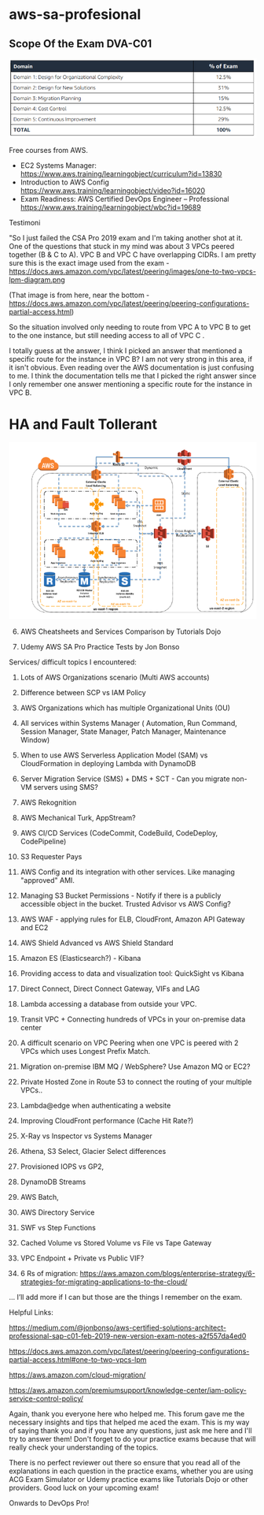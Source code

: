 # aws-sa-profesional
## Scope Of the Exam DVA-C01
![See the outline](outline.PNG)

Free courses from AWS.

* EC2 Systems Manager: https://www.aws.training/learningobject/curriculum?id=13830
* Introduction to AWS Config https://www.aws.training/learningobject/video?id=16020
* Exam Readiness: AWS Certified DevOps Engineer – Professional https://www.aws.training/learningobject/wbc?id=19689

Testimoni

"So I just failed the CSA Pro 2019 exam and I'm taking another shot at it. One of the questions that stuck in my mind was about 3 VPCs peered together (B & C to A). VPC B and VPC C have overlapping CIDRs. I am pretty sure this is the exact image used from the exam - https://docs.aws.amazon.com/vpc/latest/peering/images/one-to-two-vpcs-lpm-diagram.png

(That image is from here, near the bottom - https://docs.aws.amazon.com/vpc/latest/peering/peering-configurations-partial-access.html)

So the situation involved only needing to route from VPC A to VPC B to get to the one instance, but still needing access to all of VPC C .

I totally guess at the answer, I think I picked an answer that mentioned a specific route for the instance in VPC B? I am not very strong in this area, if it isn't obvious. Even reading over the AWS documentation is just confusing to me. I think the documentation tells me that I picked the right answer since I only remember one answer mentioning a specific route for the instance in VPC B.

  
# HA and Fault Tollerant
![See the ha](ha.PNG)	  

6. AWS Cheatsheets and Services Comparison by Tutorials Dojo

7. Udemy AWS SA Pro Practice Tests by Jon Bonso

Services/ difficult topics I encountered:

1. Lots of AWS Organizations scenario (Multi AWS accounts)

2. Difference between SCP vs IAM Policy

3. AWS Organizations which has multiple Organizational Units (OU)

4. All services within Systems Manager ( Automation, Run Command, Session Manager, State Manager, Patch Manager, Maintenance Window)

5. When to use AWS Serverless Application Model (SAM) vs CloudFormation in deploying Lambda with DynamoDB

6. Server Migration Service (SMS) + DMS + SCT - Can you migrate non-VM servers using SMS?

7. AWS Rekognition

8. AWS Mechanical Turk, AppStream?

9. AWS CI/CD Services (CodeCommit, CodeBuild, CodeDeploy, CodePipeline)

10. S3 Requester Pays

11. AWS Config and its integration with other services. Like managing "approved" AMI.

12. Managing S3 Bucket Permissions - Notify if there is a publicly accessible object in the bucket. Trusted Advisor vs AWS Config?

13. AWS WAF - applying rules for ELB, CloudFront, Amazon API Gateway and EC2

14. AWS Shield Advanced vs AWS Shield Standard

15. Amazon ES (Elasticsearch?) - Kibana

16. Providing access to data and visualization tool: QuickSight vs Kibana

17. Direct Connect, Direct Connect Gateway, VIFs and LAG

18. Lambda accessing a database from outside your VPC.

19. Transit VPC + Connecting hundreds of VPCs in your on-premise data center

20. A difficult scenario on VPC Peering when one VPC is peered with 2 VPCs which uses Longest Prefix Match.

21. Migration on-premise IBM MQ / WebSphere? Use Amazon MQ or EC2?

22. Private Hosted Zone in Route 53 to connect the routing of your multiple VPCs..

23. Lambda@edge when authenticating a website

24. Improving CloudFront performance (Cache Hit Rate?)

25. X-Ray vs Inspector vs Systems Manager

26. Athena, S3 Select, Glacier Select differences

27. Provisioned IOPS vs GP2,

28. DynamoDB Streams

29. AWS Batch,

30. AWS Directory Service

31. SWF vs Step Functions

32. Cached Volume vs Stored Volume vs File vs Tape Gateway

33. VPC Endpoint + Private vs Public VIF?

34. 6 Rs of migration: https://aws.amazon.com/blogs/enterprise-strategy/6-strategies-for-migrating-applications-to-the-cloud/

… I’ll add more if I can but those are the things I remember on the exam.

Helpful Links:

https://medium.com/@jonbonso/aws-certified-solutions-architect-professional-sap-c01-feb-2019-new-version-exam-notes-a2f557da4ed0

https://docs.aws.amazon.com/vpc/latest/peering/peering-configurations-partial-access.html#one-to-two-vpcs-lpm

https://aws.amazon.com/cloud-migration/

https://aws.amazon.com/premiumsupport/knowledge-center/iam-policy-service-control-policy/

Again, thank you everyone here who helped me. This forum gave me the necessary insights and tips that helped me aced the exam. This is my way of saying thank you and if you have any questions, just ask me here and I'll try to answer them! Don't forget to do your practice exams because that will really check your understanding of the topics.

There is no perfect reviewer out there so ensure that you read all of the explanations in each question in the practice exams, whether you are using ACG Exam Simulator or Udemy practice exams like Tutorials Dojo or other providers. Good luck on your upcoming exam!

Onwards to DevOps Pro!
